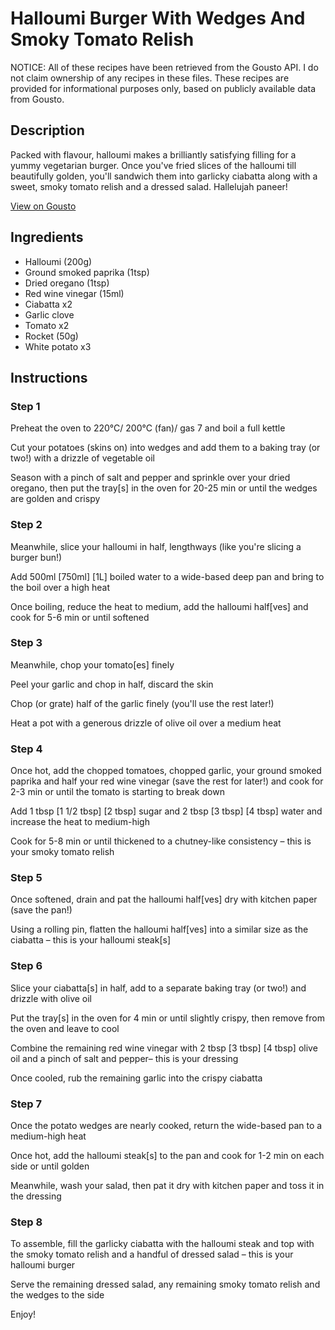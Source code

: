 # Halloumi Burger With Wedges And Smoky Tomato Relish

NOTICE: All of these recipes have been retrieved from the Gousto API. I do not claim ownership of any recipes in these files. These recipes are provided for informational purposes only, based on publicly available data from Gousto.

## Description

Packed with flavour, halloumi makes a brilliantly satisfying filling for a yummy vegetarian burger. Once you've fried slices of the halloumi till beautifully golden, you'll sandwich them into garlicky ciabatta along with a sweet, smoky tomato relish and a dressed salad. Hallelujah paneer!

[View on Gousto](https://www.gousto.co.uk/recipes/cookbook/halloumi-burger-smoky-tomato-relish)

## Ingredients

- Halloumi (200g)
- Ground smoked paprika (1tsp)
- Dried oregano (1tsp)
- Red wine vinegar (15ml)
- Ciabatta x2
- Garlic clove
- Tomato x2
- Rocket (50g)
- White potato x3

## Instructions


### Step 1

Preheat the oven to 220°C/ 200°C (fan)/ gas 7 and boil a full kettle

Cut your potatoes (skins on) into wedges and add them to a baking tray (or two!) with a drizzle of vegetable oil

Season with a pinch of salt and pepper and sprinkle over your dried oregano, then put the tray[s] in the oven for 20-25 min or until the wedges are golden and crispy


### Step 2

Meanwhile, slice your halloumi in half, lengthways (like you're slicing a burger bun!)

Add 500ml <span class="text-purple">[750ml]</span> <span class="text-danger">[1L]</span> boiled water to a wide-based deep pan and bring to the boil over a high heat

Once boiling, reduce the heat to medium, add the halloumi half[ves] and cook for 5-6 min or until softened


### Step 3

Meanwhile, chop your tomato[es] finely

Peel your garlic and chop in half, discard the skin

Chop (or grate) half of the garlic finely (you'll use the rest later!)

Heat a pot with a generous drizzle of olive oil over a medium heat


### Step 4

Once hot, add the chopped tomatoes, chopped garlic, your ground smoked paprika and half your red wine vinegar (save the rest for later!) and cook for 2-3 min or until the tomato is starting to break down

Add 1 tbsp <span class="text-purple">[1 1/2 tbsp]</span> <span class="text-danger">[2 tbsp]</span> sugar and 2 tbsp <span class="text-purple">[3 tbsp]</span><span class="text-danger"> [4 tbsp]</span> water and increase the heat to medium-high

Cook for 5-8 min or until thickened to a chutney-like consistency – this is your smoky tomato relish


### Step 5

Once softened, drain and pat the halloumi half[ves] dry with kitchen paper (save the pan!)

Using a rolling pin, flatten the halloumi half[ves] into a similar size as the ciabatta – this is your halloumi steak[s]


### Step 6

Slice your ciabatta[s] in half, add to a separate baking tray (or two!) and drizzle with olive oil

Put the tray[s] in the oven for 4 min or until slightly crispy, then remove from the oven and leave to cool

Combine the remaining red wine vinegar with 2 tbsp <span class="text-purple">[3 tbsp]</span> <span class="text-danger">[4 tbsp]</span> olive oil and a pinch of salt and pepper– this is your dressing

Once cooled, rub the remaining garlic into the crispy ciabatta


### Step 7

Once the potato wedges are nearly cooked, return the wide-based pan to a medium-high heat

Once hot, add the halloumi steak[s] to the pan and cook for 1-2 min on each side or until golden

Meanwhile, wash your salad, then pat it dry with kitchen paper and toss it in the dressing

### Step 8

To assemble, fill the garlicky ciabatta with the halloumi steak and top with the smoky tomato relish and a handful of dressed salad – this is your halloumi burger

Serve the remaining dressed salad, any remaining smoky tomato relish and the wedges to the side

Enjoy!

